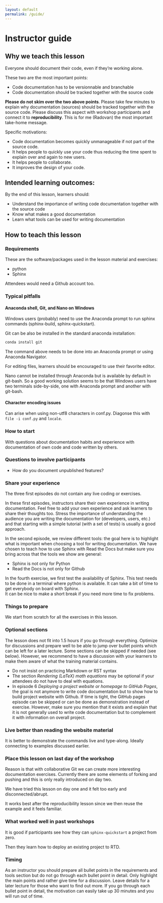 ```yaml
---
layout: default
permalink: /guide/
---
```


# Instructor guide

## Why we teach this lesson

Everyone should document their code, even if they’re working alone.

These two are the most important points:
- Code documentation has to be versionnable and branchable
- Code documentation should be tracked together with the source code

**Please do not skim over the two above points**. Please take few minutes to
explain why documentation (sources) should be tracked together with the source
code.  Please discuss this aspect with workshop participants and connect it to
**reproducibility**. This is for me (Radovan) the most important take-home
message.

Specific motivations:

- Code documentation becomes quickly unmanageable if not part of the source code.
- It helps people to quickly use your code thus reducing the time spent to explain over and again to new users.
- It helps people to collaborate.
- It improves the design of your code.

## Intended learning outcomes:

By the end of this lesson, learners should:
- Understand the importance of writing code documentation together with the source code
- Know what makes a good documentation
- Learn what tools can be used for writing documentation

## How to teach this lesson

### Requirements

These are the software/packages used in the lesson material and exercises:
- python 
- Sphinx

Attendees would need a Github account too.

### Typical pitfalls

#### Anaconda shell, Git, and Nano on Windows

Windows users (probably) need to use the Anaconda prompt to run sphinx commands
(sphinx-build, sphinx-quickstart). 

Git can be also be installed in the standard anaconda installation:

```bash
conda install git
``` 

The command above needs to be done into an Anaconda prompt or using Anaconda Navigator.

For editing files, learners should be encouraged to use their favorite editor.

Nano cannot be installed through Anaconda but is available by default in git-bash. So a good working solution seems to be that Windows users have two terminals side-by-side, one with Anaconda prompt and another with git-bash.

#### Character encoding issues

Can arise when using non-utf8 characters in conf.py. Diagonse this with ``file -i conf.py``
and ``locale``.

### How to start

With questions about documentation habits and experience with documentation
of own code and code written by others.


### Questions to involve participants

- How do you document unpublished features?

### Share your experience

The three first episodes do not contain any live coding or exercises. 

In these first episodes, instructors share their own experience in writing documentation. Feel free to add your own experience and ask learners to share their thoughts too.
Stress the importance of understanding the audience you are writing the documentation for (developers, users, etc.) and that starting with a simple tutorial (with a set of tests) is usually a good approach.


In the second episode, we review different tools: the goal here is to highlight what is important when choosing a tool for writing documentation. We have chosen to teach how to use Sphinx with Read the Docs but make sure you bring across that the tools we show are general:
- Sphinx is not only for Python
- Read the Docs is not only for Github

In the fourth exercise, we first test the availability of Sphinx. This test needs to be done in a terminal where python is available. It can take a bit of time to get everybody on board with Sphinx.  
It can be nice to make a short break if you need more time to fix problems.

### Things to prepare

We start from scratch for all the exercises in this lesson.

### Optional sections


The lesson does not fit into 1.5 hours if you go through everything. Optimize for
discussions and prepare well to be able to jump over bullet points which
can be left for a later lecture. Some sections can be skipped if needed (see below). However, we recommend to have a
discussion with your learners to make them aware of what the training material contains.

- Do not insist on practicing Markdown or RST syntax
- The section *Rendering (LaTeX) math equations* may be optional if your attendees do not have to deal with equations.
- In episode 6 *Deploying a project website or homepage to GitHub Pages*, the goal is not anymore to write code documentation but to show how to build project website with Github.
If time is tight, the GitHub pages episode can be skipped or can be done as demonstration instead of exercise. 
However, make sure you mention that it exists and explain that it is not generally used to write code documentation but to complement it with information on overall project.

### Live better than reading the website material

It is better to  demonstrate the commands live and type-along. Ideally connecting
to examples discussed earlier. 

### Place this lesson on last day of the workshop

Reason is that with collaborative Git we can create more interesting
documentation exercises. Currently there are some elements of forking and
pushing and this is only really introduced on day two.

We have tried this lesson on day one and it felt too early and disconnected/abrupt.

It works best after the reproducibility lesson since we then reuse the example
and it feels familiar.


### What worked well in past workshops

It is good if participants see how they can `sphinx-quickstart` a project from
zero.

Then they learn how to deploy an existing project to RTD.

### Timing

As an instructor you should prepare all bullet points in the requirements and
tools section but do not go through each bullet point in detail. Only highlight
the main points and rather give time for a discussion. Leave details for a later
lecture for those who want to find out more. If you go through each bullet point
in detail, the motivation can easily take up 30 minutes and you will run out
of time.

